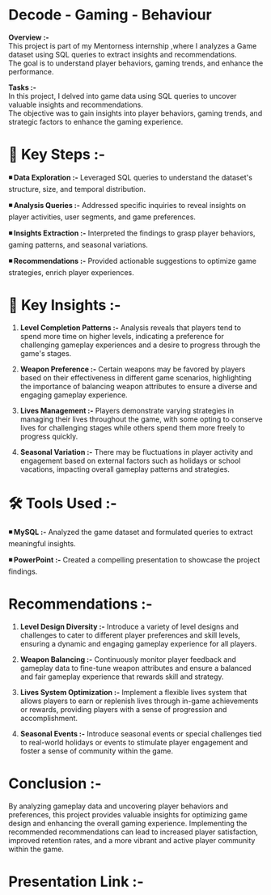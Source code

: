 # Decode - Gaming - Behaviour

**Overview :-**                                                       
This project is part of my Mentorness internship ,where I analyzes a Game dataset using SQL queries to extract insights and recommendations.                                                     
The goal is to understand player behaviors, gaming trends, and enhance the performance.

**Tasks :-**                                                           
In this project, I delved into game data using SQL queries to uncover valuable insights and recommendations.                                     
The objective was to gain insights into player behaviors, gaming trends, and strategic factors to enhance the gaming experience.

   # 📌  Key Steps :-

**◾ Data Exploration :-**  Leveraged SQL queries to understand the dataset's structure, size, and temporal distribution.
 
**◾ Analysis Queries :-**  Addressed specific inquiries to reveal insights on player activities, user segments, and game preferences.
 
**◾ Insights Extraction :-**  Interpreted the findings to grasp player behaviors, gaming patterns, and seasonal variations.
 
**◾ Recommendations :-**  Provided actionable suggestions to optimize game strategies, enrich player experiences.


   # 📌  Key Insights :-

1.  **Level Completion Patterns :-**  Analysis reveals that players tend to spend more time on higher levels, indicating a preference for challenging gameplay experiences and a desire to progress through the game's stages.

2.  **Weapon Preference :-**  Certain weapons may be favored by players based on their effectiveness in different game scenarios, highlighting the importance of balancing weapon attributes to ensure a diverse and engaging gameplay experience.

3.  **Lives Management :-**  Players demonstrate varying strategies in managing their lives throughout the game, with some opting to conserve lives for challenging stages while others spend them more freely to progress quickly.

4.  **Seasonal Variation :-**  There may be fluctuations in player activity and engagement based on external factors such as holidays or school vacations, impacting overall gameplay patterns and strategies.

# 🛠️  Tools Used :-

**◾ MySQL :-**  Analyzed the game dataset and formulated queries to extract meaningful insights.
 
**◾ PowerPoint :-**  Created a compelling presentation to showcase the project findings.

# Recommendations :-

1.  **Level Design Diversity :-**  Introduce a variety of level designs and challenges to cater to different player preferences and skill levels, ensuring a dynamic and engaging gameplay experience for all players.

2.  **Weapon Balancing :-**  Continuously monitor player feedback and gameplay data to fine-tune weapon attributes and ensure a balanced and fair gameplay experience that rewards skill and strategy.

3.  **Lives System Optimization :-**  Implement a flexible lives system that allows players to earn or replenish lives through in-game achievements or rewards, providing players with a sense of progression and accomplishment.

4.  **Seasonal Events :-**  Introduce seasonal events or special challenges tied to real-world holidays or events to stimulate player engagement and foster a sense of community within the game.

# Conclusion :-

By analyzing gameplay data and uncovering player behaviors and preferences, this project provides valuable insights for optimizing game design and enhancing the overall gaming experience. Implementing the recommended recommendations can lead to increased player satisfaction, improved retention rates, and a more vibrant and active player community within the game.

# Presentation Link :-

